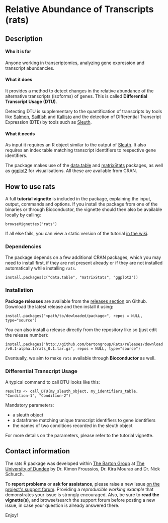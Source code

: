 # Relative Abundance of Transcripts (rats)

## Description

#### Who it is for

Anyone working in transcriptomics, analyzing gene expression and transcript abundancies.

#### What it does

It provides a method to detect changes in the relative abundance of the alternative transcripts (isoforms) of genes. 
This is called **Differential Transcript Usage (DTU)**.  

Detecting DTU is supplementary to the quantification of transcripts by tools like [Salmon](http://combine-lab.github.io/salmon/), 
[Sailfish](http://www.cs.cmu.edu/~ckingsf/software/sailfish/) and [Kallisto](http://pachterlab.github.io/kallisto/) and the detection 
of Differential Transcript Expression (DTE) by tools such as [Sleuth](http://pachterlab.github.io/sleuth/).

#### What it needs

As input it requires an R object similar to the output of [Sleuth](http://pachterlab.github.io/sleuth/). It also requires an index 
table matching transcript identifiers to respective gene identifiers.  

The package makes use of the [data.table](https://cran.r-project.org/web/packages/data.table/index.html) and 
[matrixStats](https://cran.r-project.org/web/packages/matrixStats/index.html) packages, as well as 
[ggplot2](https://cran.r-project.org/web/packages/ggplot2/index.html) for visualisations. All these are
available from CRAN.


## How to use rats


A full **tutorial vignette** is included in the package, explaining the input, output, commands and options. 
If you install the package from one of the binaries or through Bioconductor, the vignette should then also be 
available locally by calling:

`browseVignettes("rats")`

If all else fails, you can view a static version of the tutorial [in the wiki](https://github.com/bartongroup/Rats/wiki).


### Dependencies

The package depends on a few additional CRAN packages, which you may need to install first, 
if they are not present already or if they are not installed automatically while installing `rats`.

`install.packages(c("data.table", "matrixStats", "ggplot2"))`


### Installation

**Package releases** are available from the [releases section](https://github.com/bartongroup/Rats/releases) on Github.
Download the latest release and then install it using:

`install.packages("<path/to/dowloaded/package>", repos = NULL, type="source")`

You can also install a release directly from the repository like so (just edit the release number):

`install.packages("http://github.com/bartongroup/Rats/releases/download/v0.1-alpha.1/rats_0.1.tar.gz", repos = NULL, type="source")`

Eventually, we aim to make `rats` available through **Bioconductor** as well.


### Differential Transcript Usage

A typical command to call DTU looks like this:

`results <- call_DTU(my_sleuth_object, my_identifiers_table, "Condition-1", "Condition-2")`

Mandatory parameters:

* a sleuth object
* a dataframe matching unique transcript identifiers to gene identifiers
* the names of two conditions recorded in the sleuth object

For more details on the parameters, please refer to the tutorial vignette.


## Contact information

The rats R package was developed within [The Barton Group](http://www.compbio.dundee.ac.uk) at [The University of Dundee](http://www.dundee.ac.uk)
by Dr. Kimon Froussios, Dr. Kira Mourao and Dr. Nick Schurch.

To **report problems** or **ask for assistance**, please raise a new issue [on the project's support forum](https://github.com/bartongroup/Rats/issues).
Providing a *reproducible working example* that demonstrates your issue is strongly encouraged. Also, be sure to **read the vignette(s)**, and browse/search
the support forum before posting a new issue, in case your question is already answered there.

Enjoy!